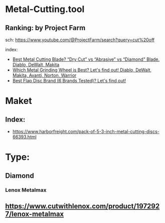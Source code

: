 # Metal-Cutting.tool
## Ranking: by Project Farm
sch: https://www.youtube.com/@ProjectFarm/search?query=cut%20off

index:
- [Best Metal Cutting Blade? “Dry Cut” vs “Abrasive” vs “Diamond" Blade. Diablo, DeWalt, Makita](https://youtu.be/Z7kX7pqaFmI)
- [Which Metal Grinding Wheel is Best? Let's find out! Diablo, DeWalt, Makita, Avanti, Norton, Warrior](https://youtu.be/x_v89ZU2Zsk)
- [Best Flap Disc Brand (6 Brands Tested)? Let's find out!](https://youtu.be/LLsW2L5HoqQ)

# Maket
## Index:
- https://www.harborfreight.com/pack-of-5-3-inch-metal-cutting-discs-66393.html

# Type:
## Diamond
### Lenox Metalmax
https://www.cutwithlenox.com/product/1972927/lenox-metalmax
- 
